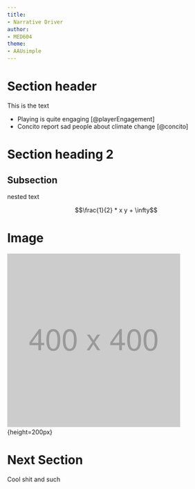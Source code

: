 ```yaml
---
title:
- Narrative Driver
author:
- MED604
theme:
- AAUsimple
---
```


# Section header

This is the text

- Playing is quite engaging [@playerEngagement]
- Concito report sad people about climate change [@concito]

# Section heading 2

## Subsection
nested text

$$\frac{1}{2} * x y + \infty$$

# Image
![Image of aau beamer](graphics/placeholder.png){height=200px}



# Next Section

Cool shit and such